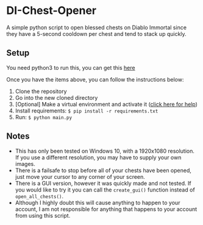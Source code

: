 # DI-Chest-Opener
A simple python script to open blessed chests on Diablo Immortal since they have a 5-second cooldown per chest and tend to stack up quickly.

## Setup
You need python3 to run this, you can get this [here](https://www.python.org/downloads/)

Once you have the items above, you can follow the instructions below:
1. Clone the repository
2. Go into the new cloned directory
3. [Optional] Make a virtual environment and activate it ([click here for help](https://docs.python.org/3/library/venv.html))
4. Install requirements: `$ pip install -r requirements.txt`
5. Run: `$ python main.py`

## Notes
- This has only been tested on Windows 10, with a 1920x1080 resolution. If you use a different resolution, you may have to supply your own images.
- There is a failsafe to stop before all of your chests have been opened, just move your cursor to any corner of your screen.
- There is a GUI version, however it was quickly made and not tested. If you would like to try it you can call the `create_gui()` function instead of `open_all_chests()`.
- Although I highly doubt this will cause anything to happen to your account, I am not responsible for anything that happens to your account from using this script.
